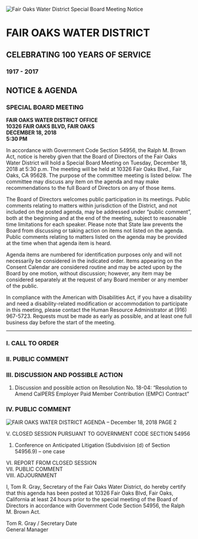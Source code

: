 <!-- Page 1 -->
![Fair Oaks Water District Special Board Meeting Notice](https://example.com/image-url)

# FAIR OAKS WATER DISTRICT
## CELEBRATING 100 YEARS OF SERVICE
### 1917 - 2017

## NOTICE & AGENDA
### SPECIAL BOARD MEETING

**FAIR OAKS WATER DISTRICT OFFICE**  
**10326 FAIR OAKS BLVD, FAIR OAKS**  
**DECEMBER 18, 2018**  
**5:30 PM**

In accordance with Government Code Section 54956, the Ralph M. Brown Act, notice is hereby given that the Board of Directors of the Fair Oaks Water District will hold a Special Board Meeting on Tuesday, December 18, 2018 at 5:30 p.m. The meeting will be held at 10326 Fair Oaks Blvd., Fair Oaks, CA 95628. The purpose of the committee meeting is listed below. The committee may discuss any item on the agenda and may make recommendations to the full Board of Directors on any of those items.

The Board of Directors welcomes public participation in its meetings. Public comments relating to matters within jurisdiction of the District, and not included on the posted agenda, may be addressed under “public comment”, both at the beginning and at the end of the meeting, subject to reasonable time limitations for each speaker. Please note that State law prevents the Board from discussing or taking action on items not listed on the agenda. Public comments relating to matters listed on the agenda may be provided at the time when that agenda item is heard.

Agenda items are numbered for identification purposes only and will not necessarily be considered in the indicated order. Items appearing on the Consent Calendar are considered routine and may be acted upon by the Board by one motion, without discussion; however, any item may be considered separately at the request of any Board member or any member of the public.

In compliance with the American with Disabilities Act, if you have a disability and need a disability-related modification or accommodation to participate in this meeting, please contact the Human Resource Administrator at (916) 967-5723. Requests must be made as early as possible, and at least one full business day before the start of the meeting.

---

### I. CALL TO ORDER  
### II. PUBLIC COMMENT  
### III. DISCUSSION AND POSSIBLE ACTION  
1. Discussion and possible action on Resolution No. 18-04: “Resolution to Amend CalPERS Employer Paid Member Contribution (EMPC) Contract”  
### IV. PUBLIC COMMENT  
<!-- Page 2 -->
![FAIR OAKS WATER DISTRICT AGENDA – December 18, 2018 PAGE 2](https://via.placeholder.com/993x768.png?text=FAIR+OAKS+WATER+DISTRICT+Agen+%E2%80%93+December+18%2C+2018+PAGE+2)

V. CLOSED SESSION PURSUANT TO GOVERNMENT CODE SECTION 54956  
1. Conference on Anticipated Litigation (Subdivision (d) of Section 54956.9) – one case  

VI. REPORT FROM CLOSED SESSION  
VII. PUBLIC COMMENT  
VIII. ADJOURNMENT  

I, Tom R. Gray, Secretary of the Fair Oaks Water District, do hereby certify that this agenda has been posted at 10326 Fair Oaks Blvd, Fair Oaks, California at least 24 hours prior to the special meeting of the Board of Directors in accordance with Government Code Section 54956, the Ralph M. Brown Act.  

Tom R. Gray / Secretary  Date  
General Manager  
